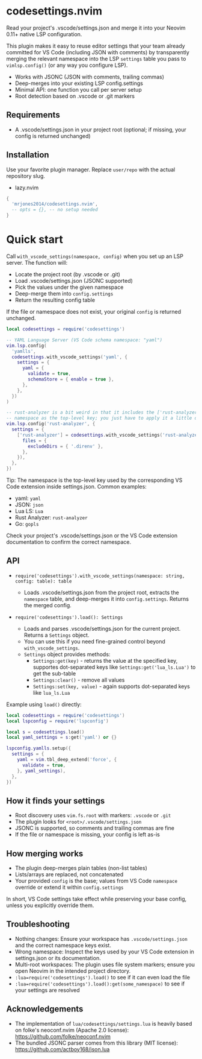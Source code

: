 # codesettings.nvim

Read your project's .vscode/settings.json and merge it into your Neovim 0.11+ native LSP configuration.

This plugin makes it easy to reuse editor settings that your team already committed for VS Code (including
JSON with comments) by transparently merging the relevant namespace into the LSP `settings` table you pass to `vimlsp.config()` (or any way you configure LSP).

- Works with JSONC (JSON with comments, trailing commas)
- Deep-merges into your existing LSP config.settings
- Minimal API: one function you call per server setup
- Root detection based on .vscode or .git markers

## Requirements

- A .vscode/settings.json in your project root (optional; if missing, your config is returned unchanged)

## Installation

Use your favorite plugin manager. Replace `user/repo` with the actual repository slug.

- lazy.nvim

```lua
{
  'mrjones2014/codesettings.nvim',
  -- opts = {}, -- no setup needed
}
```

# Quick start

Call `with_vscode_settings(namespace, config)` when you set up an LSP server. The function will:

- Locate the project root (by .vscode or .git)
- Load .vscode/settings.json (JSONC supported)
- Pick the values under the given namespace
- Deep-merge them into `config.settings`
- Return the resulting config table

If the file or namespace does not exist, your original `config` is returned unchanged.

```lua
local codesettings = require('codesettings')

-- YAML Language Server (VS Code schema namespace: "yaml")
vim.lsp.config(
  'yamlls',
  codesettings.with_vscode_settings('yaml', {
    settings = {
      yaml = {
        validate = true,
        schemaStore = { enable = true },
      },
    },
  })
)

-- rust-analyzer is a bit weird in that it includes the ['rust-analyzer']
-- namespace as the top-level key; you just have to apply it a little different
vim.lsp.config('rust-analyzer', {
  settings = {
    ['rust-analyzer'] = codesettings.with_vscode_settings('rust-analyzer', {
      files = {
        excludeDirs = { '.direnv' },
      },
    }),
  },
})
```

Tip: The namespace is the top-level key used by the corresponding VS Code extension inside settings.json. Common examples:

- yaml: `yaml`
- JSON: `json`
- Lua LS: `Lua`
- Rust Analyzer: `rust-analyzer`
- Go: `gopls`

Check your project's .vscode/settings.json or the VS Code extension documentation to confirm the correct namespace.

## API

- `require('codesettings').with_vscode_settings(namespace: string, config: table): table`
  - Loads .vscode/settings.json from the project root, extracts the `namespace` table, and deep-merges it into `config.settings`. Returns the merged config.

- `require('codesettings').load(): Settings`
  - Loads and parses .vscode/settings.json for the current project. Returns a `Settings` object.
  - You can use this if you need fine-grained control beyond `with_vscode_settings`.
  - `Settings` object provides methods:
    - `Settings:get(key)` - returns the value at the specified key, supportes dot-separated keys like `Settings:get('lua_ls.Lua')` to get the sub-table
    - `Settings:clear()` - remove all values
    - `Settings:set(key, value)` - again supports dot-separated keys like `lua_ls.Lua`

Example using `load()` directly:

```lua
local codesettings = require('codesettings')
local lspconfig = require('lspconfig')

local s = codesettings.load()
local yaml_settings = s:get('yaml') or {}

lspconfig.yamlls.setup({
  settings = {
    yaml = vim.tbl_deep_extend('force', {
      validate = true,
    }, yaml_settings),
  },
})
```

## How it finds your settings

- Root discovery uses `vim.fs.root` with markers: `.vscode` or `.git`
- The plugin looks for `<root>/.vscode/settings.json`
- JSONC is supported, so comments and trailing commas are fine
- If the file or namespace is missing, your config is left as-is

## How merging works

- The plugin deep-merges plain tables (non-list tables)
- Lists/arrays are replaced, not concatenated
- Your provided `config` is the base; values from VS Code `namespace` override or extend it within `config.settings`

In short, VS Code settings take effect while preserving your base config, unless you explicitly override them.

## Troubleshooting

- Nothing changes: Ensure your workspace has `.vscode/settings.json` and the correct namespace keys exist.
- Wrong namespace: Inspect the keys used by your VS Code extension in settings.json or its documentation.
- Multi-root workspaces: The plugin uses file system markers; ensure you open Neovim in the intended project directory.
- `:lua=require('codesettings').load()` to see if it can even load the file
- `:lua=require('codesettings').load():get(some_namespace)` to see if your settings are resolved

## Acknowledgements

- The implementation of `lua/codesettings/settings.lua` is heavily based on folke's neoconf.nvim (Apache 2.0 license): https://github.com/folke/neoconf.nvim
- The bundled JSONC parser comes from this library (MIT license): https://github.com/actboy168/json.lua
